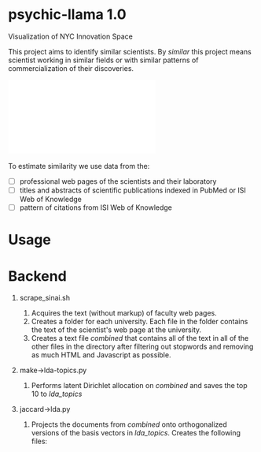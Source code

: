 psychic-llama 1.0 
=============

Visualization of NYC Innovation Space

This project aims to identify similar scientists. By _similar_ this project means scientist working in similar fields or with similar patterns of commercialization of their discoveries. 

![](linguistic-flowchart-lovasi.pdf)

To estimate similarity we use data from the:

 - [ ] professional web pages of the scientists and their laboratory
 - [ ] titles and abstracts of scientific publications indexed in PubMed or ISI Web of Knowledge
 - [ ] pattern of citations from ISI Web of Knowledge

Usage 
==============


Backend 
==============

  1. scrape_sinai.sh 
   	   1. Acquires the text (without markup) of faculty web pages. 
       1. Creates a folder for each university. Each file in the folder contains the text of the scientist's web page at the university. 
       1. Creates a text file _combined_ that contains all of the text in all of the other files in the directory after filtering out stopwords and removing as much HTML and Javascript as possible. 

  1. make->lda-topics.py 
  		1. Performs latent Dirichlet allocation on _combined_ and saves the top 10 to
  		_lda_topics_
  
  1. jaccard->lda.py 
  		1. Projects the documents from _combined_ onto orthogonalized versions of the basis vectors in _lda_topics_.  Creates the following files: